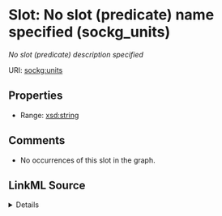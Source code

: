 

# Slot: No slot (predicate) name specified (sockg_units)


_No slot (predicate) description specified_







URI: [sockg:units](https://idir.uta.edu/sockg-ontology/docs/units)



<!-- no inheritance hierarchy -->








## Properties

* Range: [xsd:string](http://www.w3.org/2001/XMLSchema#string)





## Comments

* No occurrences of this slot in the graph.



## LinkML Source

<details>

```yaml
name: sockg_units
description: No slot (predicate) description specified
title: No slot (predicate) name specified
comments:
- No occurrences of this slot in the graph.
from_schema: soc-kg
rank: 1000
domain: sockg_MiscellaneousMeasurement
slot_uri: sockg:units
alias: sockg_units
range: string

```
</details>